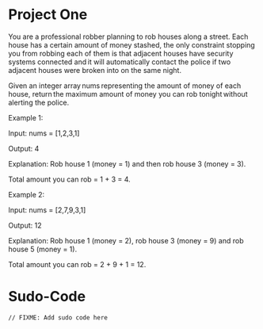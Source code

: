 ﻿# Project One
You are a professional robber planning to rob houses along a street. Each house has a certain amount of money stashed, the only constraint stopping you from robbing each of them is that adjacent houses have security systems connected and it will automatically contact the police if two adjacent houses were broken into on the same night. 

Given an integer array nums representing the amount of money of each house, return the maximum amount of money you can rob tonight without alerting the police. 

 

Example 1: 

Input: nums = [1,2,3,1] 

Output: 4 

Explanation: Rob house 1 (money = 1) and then rob house 3 (money = 3). 

Total amount you can rob = 1 + 3 = 4. 

Example 2: 

Input: nums = [2,7,9,3,1] 

Output: 12 

Explanation: Rob house 1 (money = 2), rob house 3 (money = 9) and rob house 5 (money = 1). 

Total amount you can rob = 2 + 9 + 1 = 12. 
# Sudo-Code
```
// FIXME: Add sudo code here
```